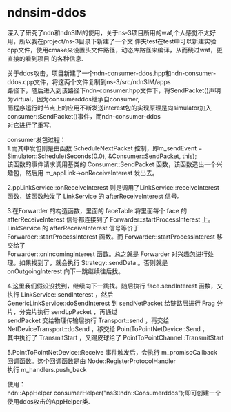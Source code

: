 # ndnsim-ddos
深入了研究了ndn和ndnSIM的使用，关于ns-3项目所用的waf,个人感觉不太好用，所以我在project/ns-3目录下新建了一个文
件夹test在test中可以新建实验cpp文件，使用cmake来设置头文件路径，动态库路径来编译，从而绕过waf，更直接的看到项目
的各种信息.    


关于ddos攻击，项目新建了一个ndn-consumer-ddos.hpp和ndn-consumer-ddos.cpp文件，将这两个文件复制到ns-3/src/ndnSIM/apps  
路径下，随后进入到该路径下ndn-consumer.hpp文件下，将SendPacket()声明为virtual，因为consumerddos继承自consumer,  
而程序运行时节点上的应用不断发送interest包的实现原理是向simulator加入consumer::SendPacket()事件，而ndn-consumer-ddos  
对它进行了重写.  


consumer发包过程：  
1.而其中发包则是由函数 ScheduleNextPacket 控制，即m_sendEvent = Simulator::Schedule(Seconds(0.0), &Consumer::SendPacket, this);  
该函数的事件请求调用基类的 Consumer::SendPacket 函数，该函数造出一个兴趣包，然后用 m_appLink->onReceiveInterest 发出去。  

2.ppLinkService::onReceiveInterest 则是调用了LinkService::receiveInterest 函数，该函数触发了 LinkService 的 afterReceiveInterest 信号。   

3.在Forwarder 的构造函数，里面的 faceTable 将里面每个 face 的 afterReceiveInterest 信号都连接到了 Forwarder::startProcessInterest 上。  
LinkService 的 afterReceiveInterest 信号等价于 Forwarder::startProcessInterest 函数。而 Forwarder::startProcessInterest 移交给了   
Forwarder::onIncomingInterest 函数。总之就是 Forwarder 对兴趣包进行处理。如果找到了，就会执行 Strategy::sendData 。否则就是   
onOutgoingInterest 向下一跳继续往后找。  

4.这里我们假设没找到，继续向下一跳找。随后执行 face.sendInterest 函数，又执行 LinkService::sendInterest ，然后   
GenericLinkService::doSendInterest 到 sendNetPacket 给链路层进行 Frag 分片，分完片执行 sendLpPacket ，再通过   
sendPacket 交给物理传输层执行 Transport::send ，再交给 NetDeviceTransport::doSend ，移交给 PointToPointNetDevice::Send ，  
其中执行了 TransmitStart ，又踢皮球给了 PointToPointChannel::TransmitStart   

5.PointToPointNetDevice::Receive 事件触发后，会执行 m_promiscCallback 回调函数。这个回调函数是由 Node::RegisterProtocolHandler   
执行 m_handlers.push_back   


使用：  
ndn::AppHelper consumerHelper("ns3::ndn::Consumerddos");即可创建一个使用ddos攻击的AppHelper类.  
